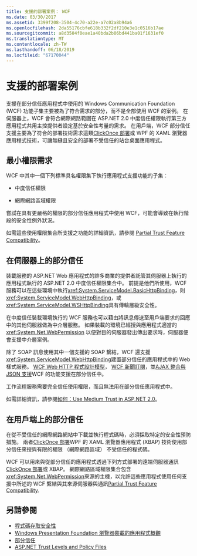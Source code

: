 ```yaml
---
title: 支援的部署案例： WCF
ms.date: 03/30/2017
ms.assetid: 3399f208-3504-4c70-a22e-a7c02a8b94a6
ms.openlocfilehash: 2da55176cbfe618b332f2df210e3e1c0516b17ae
ms.sourcegitcommit: a8d3504f0eae1a40bda2b06bd441ba01f1631ef0
ms.translationtype: MT
ms.contentlocale: zh-TW
ms.lasthandoff: 06/18/2019
ms.locfileid: "67170044"
---
```

# <a name="supported-deployment-scenarios"></a>支援的部署案例

支援在部分信任應用程式中使用的 Windows Communication Foundation (WCF) 功能子集主要被為了符合需求的部分，而不是全部使用 WCF 的案例。 在伺服器上，WCF 會符合網際網路範圍在 ASP.NET 2.0 中度信任權限執行第三方應用程式共用主控提供者設定基於安全性考量的需求。 在用戶端，WCF 部分信任支援主要為了符合的部署技術需求這類[ClickOnce 部署](/visualstudio/deployment/clickonce-security-and-deployment)或 WPF 的 XAML 瀏覽器應用程式技術，可讓無縫且安全的部署不受信任的站台桌面應用程式。

## <a name="minimum-permission-requirements"></a>最小權限需求

WCF 中其中一個下列標準具名權限集下執行應用程式支援功能的子集：

- 中度信任權限

- 網際網路區域權限

嘗試在具有更嚴格的權限的部分信任應用程式中使用 WCF，可能會導致在執行階段的安全性例外狀況。

如需這些使用權限集合所支援之功能的詳細資訊，請參閱 [Partial Trust Feature Compatibility](partial-trust-feature-compatibility.md)。

## <a name="partial-trust-on-the-server"></a>在伺服器上的部分信任

裝載服務的 ASP.NET Web 應用程式的許多商業的提供者託管其伺服器上執行的應用程式執行的 ASP.NET 2.0 中度信任權限集合中。 前提是他們所使用，WCF 服務可以在這些環境中執行<xref:System.ServiceModel.BasicHttpBinding>，則<xref:System.ServiceModel.WebHttpBinding>，或<xref:System.ServiceModel.WSHttpBinding>具有傳輸層級安全性。

在中度信任裝載環境執行的 WCF 服務也可以藉由將訊息傳送至用戶端要求的回應中的其他伺服器做為中介層服務。 如果裝載的環境已經授與應用程式適當的 <xref:System.Net.WebPermission> 以便對目的伺服器發出傳出要求時，伺服器便會支援中介層案例。

除了 SOAP 訊息使用其中一個支援的 SOAP 繫結，WCF 還支援<xref:System.ServiceModel.WebHttpBinding>建置部分信任的應用程式中的 Web 樣式服務。 [WCF Web HTTP 程式設計模型](wcf-web-http-programming-model.md)， [WCF 新聞訂閱](wcf-syndication.md)，並[AJAX 整合與 JSON 支援](ajax-integration-and-json-support.md)WCF 的功能支援在部分信任中。

工作流程服務需要完全信任使用權限，而且無法用在部分信任應用程式中。

如需詳細資訊，請參閱[如何：Use Medium Trust in ASP.NET 2.0](https://go.microsoft.com/fwlink/?LinkId=84603)。

## <a name="partial-trust-on-the-client"></a>在用戶端上的部分信任

在從不受信任的網際網路網站中下載並執行程式碼時，必須採取特定的安全性預防措施。 兩者[ClickOnce 部署](/visualstudio/deployment/clickonce-security-and-deployment)WPF 的 XAML 瀏覽器應用程式 (XBAP) 技術使用部分信任來授與有限的權限 （網際網路區域） 不受信任的程式碼。

WCF 可以用來與從部分信任的應用程式透過下列方式部署的遠端伺服器通訊[ClickOnce 部署](/visualstudio/deployment/clickonce-security-and-deployment)或 XBAP。 網際網路區域權限集合包含<xref:System.Net.WebPermission>來源的主機，以允許這些應用程式使用任何支援中所述的 WCF 繫結與其來源伺服器與通訊[Partial Trust Feature Compatibility](partial-trust-feature-compatibility.md).

## <a name="see-also"></a>另請參閱

- [程式碼存取安全性](../../misc/code-access-security.md)
- [Windows Presentation Foundation 瀏覽器裝載的應用程式概觀](../../wpf/app-development/wpf-xaml-browser-applications-overview.md)
- [部分信任](partial-trust.md)
- [ASP.NET Trust Levels and Policy Files](https://docs.microsoft.com/previous-versions/wyts434y(v=vs.140))
